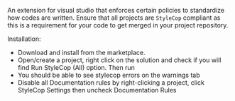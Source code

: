 An extension for visual studio that enforces certain policies to standardize how codes are written. Ensure that all projects are `StyleCop` compliant as this is a requirement for your code to get merged in your project repository.

Installation:
- Download and install from the marketplace. 
- Open/create a project, right click on the solution and check if you will find Run StyleCop (All) option. Then run
- You should be able to see stylecop errors on the warnings tab
- Disable all Documentation rules by right-clicking a project,  click StyleCop Settings then uncheck Documentation Rules